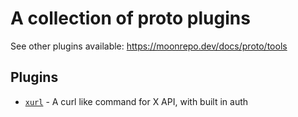 # A collection of proto plugins

See other plugins available: <https://moonrepo.dev/docs/proto/tools>

## Plugins

- [`xurl`](./xurl/) - A curl like command for X API, with built in auth
